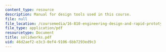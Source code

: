 ```yaml
---
content_type: resource
description: Manual for design tools used in this course.
file: null
file_location: /coursemedia/16-810-engineering-design-and-rapid-prototyping-january-iap-2007/46d2aef2e3c30ef491066bb7293ed9c3_solidworks.pdf
file_type: application/pdf
resourcetype: Document
title: solidworks.pdf
uid: 46d2aef2-e3c3-0ef4-9106-6bb7293ed9c3
---
```

